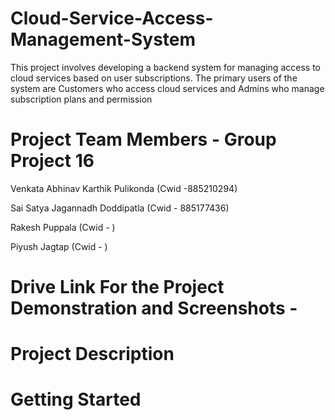 # Cloud-Service-Access-Management-System
This project involves developing a backend system for managing access to cloud services based on user subscriptions. The primary users of the system are Customers who access cloud services and Admins who manage subscription plans and permission


# Project Team Members - Group Project 16


Venkata Abhinav Karthik Pulikonda (Cwid -885210294)

Sai Satya Jagannadh Doddipatla (Cwid - 885177436)

Rakesh Puppala (Cwid - )

Piyush Jagtap (Cwid - )



# Drive Link For the Project Demonstration and Screenshots -




# Project Description




# Getting Started


